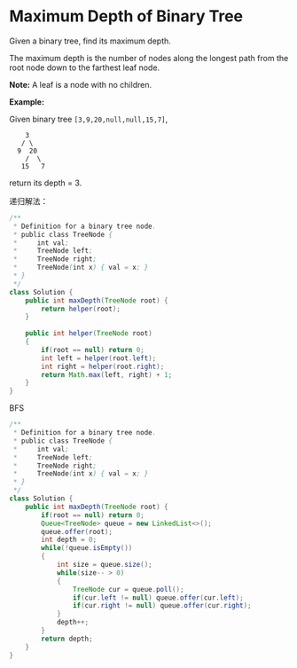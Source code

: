 # Maximum Depth of Binary Tree

Given a binary tree, find its maximum depth.

The maximum depth is the number of nodes along the longest path from the root node down to the farthest leaf node.

**Note:** A leaf is a node with no children.

**Example:**

Given binary tree `[3,9,20,null,null,15,7]`,

```text
    3
   / \
  9  20
    /  \
   15   7
```

return its depth = 3.

递归解法：

```java
/**
 * Definition for a binary tree node.
 * public class TreeNode {
 *     int val;
 *     TreeNode left;
 *     TreeNode right;
 *     TreeNode(int x) { val = x; }
 * }
 */
class Solution {
    public int maxDepth(TreeNode root) {
        return helper(root);
    }
    
    public int helper(TreeNode root)
    {
        if(root == null) return 0;
        int left = helper(root.left);
        int right = helper(root.right);
        return Math.max(left, right) + 1;
    }
}
```

BFS

```java
/**
 * Definition for a binary tree node.
 * public class TreeNode {
 *     int val;
 *     TreeNode left;
 *     TreeNode right;
 *     TreeNode(int x) { val = x; }
 * }
 */
class Solution {
    public int maxDepth(TreeNode root) {
        if(root == null) return 0;
        Queue<TreeNode> queue = new LinkedList<>();
        queue.offer(root);
        int depth = 0;
        while(!queue.isEmpty())
        {
            int size = queue.size();
            while(size-- > 0)
            {
                TreeNode cur = queue.poll();
                if(cur.left != null) queue.offer(cur.left);
                if(cur.right != null) queue.offer(cur.right);
            }
            depth++;
        }
        return depth;
    }
}
```

